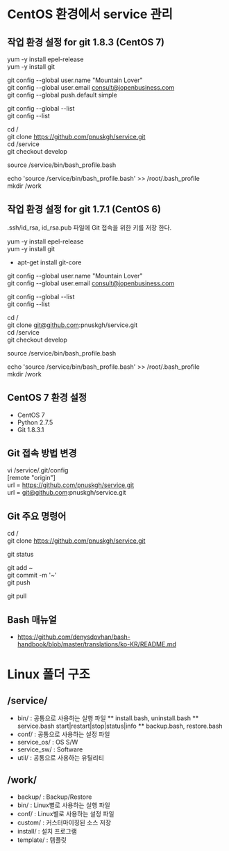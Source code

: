 # CentOS 환경에서 service 관리

## 작업 환경 설정 for git 1.8.3 (CentOS 7)

yum -y install epel-release  
yum -y install git  

git config --global user.name "Mountain Lover"  
git config --global user.email consult@jopenbusiness.com  
git config --global push.default simple  

git config --global --list  
git config --list  

cd /  
git clone https://github.com/pnuskgh/service.git  
cd /service  
git checkout develop  

source /service/bin/bash_profile.bash  

echo 'source /service/bin/bash_profile.bash' >> /root/.bash_profile  
mkdir /work

## 작업 환경 설정 for git 1.7.1 (CentOS 6)

.ssh/id_rsa, id_rsa.pub 파일에 Git 접속을 위한 키를 저장 한다.  

yum -y install epel-release  
yum -y install git  
* apt-get install git-core  

git config --global user.name "Mountain Lover"  
git config --global user.email consult@jopenbusiness.com  

git config --global --list  
git config --list  

cd /  
git clone git@github.com:pnuskgh/service.git    
cd /service  
git checkout develop  

source /service/bin/bash_profile.bash  

echo 'source /service/bin/bash_profile.bash' >> /root/.bash_profile  
mkdir /work  

## CentOS 7 환경 설정

* CentOS 7
* Python 2.7.5
* Git 1.8.3.1

## Git 접속 방법 변경
vi /service/.git/config  
    [remote "origin"]  
        url = https://github.com/pnuskgh/service.git  
        url = git@github.com:pnuskgh/service.git  

## Git 주요 명령어

cd /  
git clone https://github.com/pnuskgh/service.git  

git status  

git add ~  
git commit -m '~'  
git push  

git pull  

## Bash 매뉴얼

* https://github.com/denysdovhan/bash-handbook/blob/master/translations/ko-KR/README.md

# Linux 폴더 구조

## /service/

* bin/ : 공통으로 사용하는 실행 파일
** install.bash, uninstall.bash
** service.bash start|restart|stop|status|info
** backup.bash, restore.bash
* conf/ : 공통으로 사용하는 설정 파일
* service_os/ : OS S/W
* service_sw/ : Software
* util/ : 공통으로 사용하는 유틸리티

## /work/

* backup/ : Backup/Restore
* bin/ : Linux별로 사용하는 실행 파일
* conf/ : Linux별로 사용하는 설정 파일
* custom/ : 커스터마이징된 소스 저장
* install/ : 설치 프로그램
* template/ : 템플릿


